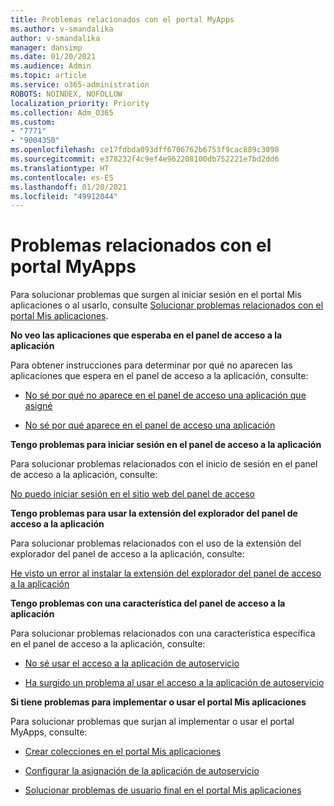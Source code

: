 ```yaml
---
title: Problemas relacionados con el portal MyApps
ms.author: v-smandalika
author: v-smandalika
manager: dansimp
ms.date: 01/20/2021
ms.audience: Admin
ms.topic: article
ms.service: o365-administration
ROBOTS: NOINDEX, NOFOLLOW
localization_priority: Priority
ms.collection: Adm_O365
ms.custom:
- "7771"
- "9004350"
ms.openlocfilehash: ce17fdbda093dff6706762b6753f9cac889c3098
ms.sourcegitcommit: e378232f4c9ef4e962208100db752221e7bd2dd6
ms.translationtype: HT
ms.contentlocale: es-ES
ms.lasthandoff: 01/20/2021
ms.locfileid: "49912044"
---
```

# <a name="myapps-portal-issues"></a>Problemas relacionados con el portal MyApps

Para solucionar problemas que surgen al iniciar sesión en el portal Mis aplicaciones o al usarlo, consulte [Solucionar problemas relacionados con el portal Mis aplicaciones](https://docs.microsoft.com/azure/active-directory/user-help/my-apps-portal-end-user-troubleshoot).

**No veo las aplicaciones que esperaba en el panel de acceso a la aplicación**

Para obtener instrucciones para determinar por qué no aparecen las aplicaciones que espera en el panel de acceso a la aplicación, consulte:

- [No sé por qué no aparece en el panel de acceso una aplicación que asigné](https://docs.microsoft.com/azure/active-directory/application-access-panel-unexpected-application-not-appearing/)
     
- [No sé por qué aparece en el panel de acceso una aplicación](https://docs.microsoft.com/azure/active-directory/application-access-panel-unexpected-application-appears/)

**Tengo problemas para iniciar sesión en el panel de acceso a la aplicación**

Para solucionar problemas relacionados con el inicio de sesión en el panel de acceso a la aplicación, consulte:

[No puedo iniciar sesión en el sitio web del panel de acceso](https://docs.microsoft.com/azure/active-directory/manage-apps/application-sign-in-other-problem-access-panel)

**Tengo problemas para usar la extensión del explorador del panel de acceso a la aplicación**

Para solucionar problemas relacionados con el uso de la extensión del explorador del panel de acceso a la aplicación, consulte:

[He visto un error al instalar la extensión del explorador del panel de acceso a la aplicación](https://docs.microsoft.com/azure/active-directory/application-access-panel-extension-problem-installing/)

**Tengo problemas con una característica del panel de acceso a la aplicación**

Para solucionar problemas relacionados con una característica específica en el panel de acceso a la aplicación, consulte:

- [No sé usar el acceso a la aplicación de autoservicio](https://docs.microsoft.com/azure/active-directory/manage-apps/access-panel-manage-self-service-access) 

- [Ha surgido un problema al usar el acceso a la aplicación de autoservicio](https://docs.microsoft.com/azure/active-directory/manage-apps/access-panel-manage-self-service-access)
    
**Si tiene problemas para implementar o usar el portal Mis aplicaciones**

Para solucionar problemas que surjan al implementar o usar el portal MyApps, consulte:

- [Crear colecciones en el portal Mis aplicaciones](https://docs.microsoft.com/azure/active-directory/manage-apps/access-panel-collections) 
    
- [Configurar la asignación de la aplicación de autoservicio](https://docs.microsoft.com/azure/active-directory/manage-apps/manage-self-service-access)
     
- [Solucionar problemas de usuario final en el portal Mis aplicaciones](https://docs.microsoft.com/azure/active-directory/user-help/my-apps-portal-end-user-troubleshoot)



